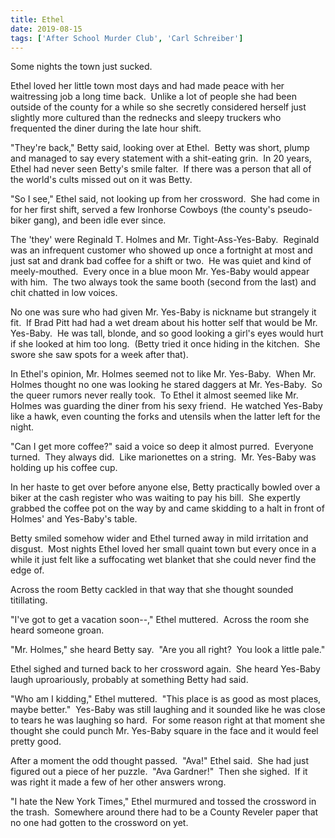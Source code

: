 ```yaml
---
title: Ethel
date: 2019-08-15
tags: ['After School Murder Club', 'Carl Schreiber']
---
```


Some nights the town just sucked.

Ethel loved her little town most days and had made peace with her waitressing job a long time back.  Unlike a lot of people she had been outside of the county for a while so she secretly considered herself just slightly more cultured than the rednecks and sleepy truckers who frequented the diner during the late hour shift.

"They're back," Betty said, looking over at Ethel.  Betty was short, plump and managed to say every statement with a shit-eating grin.  In 20 years, Ethel had never seen Betty's smile falter.  If there was a person that all of the world's cults missed out on it was Betty.

"So I see," Ethel said, not looking up from her crossword.  She had come in for her first shift, served a few Ironhorse Cowboys (the county's pseudo-biker gang), and been idle ever since.

The 'they' were Reginald T. Holmes and Mr. Tight-Ass-Yes-Baby.  Reginald was an infrequent customer who showed up once a fortnight at most and just sat and drank bad coffee for a shift or two.  He was quiet and kind of meely-mouthed.  Every once in a blue moon Mr. Yes-Baby would appear with him.  The two always took the same booth (second from the last) and chit chatted in low voices.

No one was sure who had given Mr. Yes-Baby is nickname but strangely it fit.  If Brad Pitt had had a wet dream about his hotter self that would be Mr. Yes-Baby.  He was tall, blonde, and so good looking a girl's eyes would hurt if she looked at him too long.  (Betty tried it once hiding in the kitchen.  She swore she saw spots for a week after that).

In Ethel's opinion, Mr. Holmes seemed not to like Mr. Yes-Baby.  When Mr. Holmes thought no one was looking he stared daggers at Mr. Yes-Baby.  So the queer rumors never really took.  To Ethel it almost seemed like Mr. Holmes was guarding the diner from his sexy friend.  He watched Yes-Baby like a hawk, even counting the forks and utensils when the latter left for the night.

"Can I get more coffee?" said a voice so deep it almost purred.  Everyone turned.  They always did.  Like marionettes on a string.  Mr. Yes-Baby was holding up his coffee cup.

In her haste to get over before anyone else, Betty practically bowled over a biker at the cash register who was waiting to pay his bill.  She expertly grabbed the coffee pot on the way by and came skidding to a halt in front of Holmes' and Yes-Baby's table.

Betty smiled somehow wider and Ethel turned away in mild irritation and disgust.  Most nights Ethel loved her small quaint town but every once in a while it just felt like a suffocating wet blanket that she could never find the edge of.

Across the room Betty cackled in that way that she thought sounded titillating.

"I've got to get a vacation soon--," Ethel muttered.  Across the room she heard someone groan.

"Mr. Holmes," she heard Betty say.  "Are you all right?  You look a little pale."

Ethel sighed and turned back to her crossword again.  She heard Yes-Baby laugh uproariously, probably at something Betty had said.

"Who am I kidding," Ethel muttered.  "This place is as good as most places, maybe better."  Yes-Baby was still laughing and it sounded like he was close to tears he was laughing so hard.  For some reason right at that moment she thought she could punch Mr. Yes-Baby square in the face and it would feel pretty good.

After a moment the odd thought passed.  "Ava!" Ethel said.  She had just figured out a piece of her puzzle.  "Ava Gardner!"  Then she sighed.  If it was right it made a few of her other answers wrong.

"I hate the New York Times," Ethel murmured and tossed the crossword in the trash.  Somewhere around there had to be a County Reveler paper that no one had gotten to the crossword on yet.
